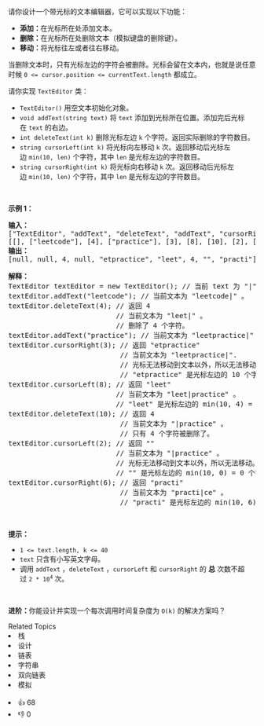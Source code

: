 <p>请你设计一个带光标的文本编辑器，它可以实现以下功能：</p>

<ul> 
 <li><strong>添加：</strong>在光标所在处添加文本。</li> 
 <li><strong>删除：</strong>在光标所在处删除文本（模拟键盘的删除键）。</li> 
 <li><strong>移动：</strong>将光标往左或者往右移动。</li> 
</ul>

<p>当删除文本时，只有光标左边的字符会被删除。光标会留在文本内，也就是说任意时候&nbsp;<code>0 &lt;= cursor.position &lt;= currentText.length</code>&nbsp;都成立。</p>

<p>请你实现&nbsp;<code>TextEditor</code>&nbsp;类：</p>

<ul> 
 <li><code>TextEditor()</code>&nbsp;用空文本初始化对象。</li> 
 <li><code>void addText(string text)</code>&nbsp;将&nbsp;<code>text</code>&nbsp;添加到光标所在位置。添加完后光标在&nbsp;<code>text</code>&nbsp;的右边。</li> 
 <li><code>int deleteText(int k)</code>&nbsp;删除光标左边&nbsp;<code>k</code>&nbsp;个字符。返回实际删除的字符数目。</li> 
 <li><code>string cursorLeft(int k)</code> 将光标向左移动&nbsp;<code>k</code>&nbsp;次。返回移动后光标左边&nbsp;<code>min(10, len)</code>&nbsp;个字符，其中&nbsp;<code>len</code>&nbsp;是光标左边的字符数目。</li> 
 <li><code>string cursorRight(int k)</code>&nbsp;将光标向右移动&nbsp;<code>k</code>&nbsp;次。返回移动后光标左边&nbsp;<code>min(10, len)</code>&nbsp;个字符，其中&nbsp;<code>len</code>&nbsp;是光标左边的字符数目。</li> 
</ul>

<p>&nbsp;</p>

<p><strong>示例 1：</strong></p>

<pre>
<strong>输入：</strong>
["TextEditor", "addText", "deleteText", "addText", "cursorRight", "cursorLeft", "deleteText", "cursorLeft", "cursorRight"]
[[], ["leetcode"], [4], ["practice"], [3], [8], [10], [2], [6]]
<strong>输出：</strong>
[null, null, 4, null, "etpractice", "leet", 4, "", "practi"]

<strong>解释：</strong>
TextEditor textEditor = new TextEditor(); // 当前 text 为 "|" 。（'|' 字符表示光标）
textEditor.addText("leetcode"); // 当前文本为 "leetcode|" 。
textEditor.deleteText(4); // 返回 4
                          // 当前文本为 "leet|" 。
                          // 删除了 4 个字符。
textEditor.addText("practice"); // 当前文本为 "leetpractice|" 。
textEditor.cursorRight(3); // 返回 "etpractice"
                           // 当前文本为 "leetpractice|". 
                           // 光标无法移动到文本以外，所以无法移动。
                           // "etpractice" 是光标左边的 10 个字符。
textEditor.cursorLeft(8); // 返回 "leet"
                          // 当前文本为 "leet|practice" 。
                          // "leet" 是光标左边的 min(10, 4) = 4 个字符。
textEditor.deleteText(10); // 返回 4
                           // 当前文本为 "|practice" 。
                           // 只有 4 个字符被删除了。
textEditor.cursorLeft(2); // 返回 ""
                          // 当前文本为 "|practice" 。
                          // 光标无法移动到文本以外，所以无法移动。
                          // "" 是光标左边的 min(10, 0) = 0 个字符。
textEditor.cursorRight(6); // 返回 "practi"
                           // 当前文本为 "practi|ce" 。
                           // "practi" 是光标左边的 min(10, 6) = 6 个字符。
</pre>

<p>&nbsp;</p>

<p><strong>提示：</strong></p>

<ul> 
 <li><code>1 &lt;= text.length, k &lt;= 40</code></li> 
 <li><code>text</code>&nbsp;只含有小写英文字母。</li> 
 <li>调用 <code>addText</code>&nbsp;，<code>deleteText</code>&nbsp;，<code>cursorLeft</code> 和&nbsp;<code>cursorRight</code>&nbsp;的 <strong>总</strong> 次数不超过&nbsp;<code>2 * 10<sup>4</sup></code>&nbsp;次。</li> 
</ul>

<p>&nbsp;</p>

<p><strong>进阶：</strong>你能设计并实现一个每次调用时间复杂度为 <code>O(k)</code> 的解决方案吗？</p>

<div><div>Related Topics</div><div><li>栈</li><li>设计</li><li>链表</li><li>字符串</li><li>双向链表</li><li>模拟</li></div></div><br><div><li>👍 68</li><li>👎 0</li></div>